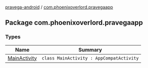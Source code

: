 [pravega-android](../index.md) / [com.phoenixoverlord.pravegaapp](./index.md)

## Package com.phoenixoverlord.pravegaapp

### Types

| Name | Summary |
|---|---|
| [MainActivity](-main-activity/index.md) | `class MainActivity : AppCompatActivity` |
